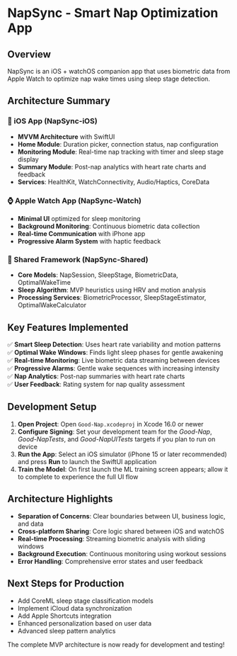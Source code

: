# NapSync - Smart Nap Optimization App

## Overview
NapSync is an iOS + watchOS companion app that uses biometric data from Apple Watch to optimize nap wake times using sleep stage detection.

## Architecture Summary

### 📱 iOS App (NapSync-iOS)
- **MVVM Architecture** with SwiftUI
- **Home Module**: Duration picker, connection status, nap configuration
- **Monitoring Module**: Real-time nap tracking with timer and sleep stage display
- **Summary Module**: Post-nap analytics with heart rate charts and feedback
- **Services**: HealthKit, WatchConnectivity, Audio/Haptics, CoreData

### ⌚ Apple Watch App (NapSync-Watch)
- **Minimal UI** optimized for sleep monitoring
- **Background Monitoring**: Continuous biometric data collection
- **Real-time Communication** with iPhone app
- **Progressive Alarm System** with haptic feedback

### 🔧 Shared Framework (NapSync-Shared)
- **Core Models**: NapSession, SleepStage, BiometricData, OptimalWakeTime
- **Sleep Algorithm**: MVP heuristics using HRV and motion analysis
- **Processing Services**: BiometricProcessor, SleepStageEstimator, OptimalWakeCalculator

## Key Features Implemented

✅ **Smart Sleep Detection**: Uses heart rate variability and motion patterns  
✅ **Optimal Wake Windows**: Finds light sleep phases for gentle awakening  
✅ **Real-time Monitoring**: Live biometric data streaming between devices  
✅ **Progressive Alarms**: Gentle wake sequences with increasing intensity  
✅ **Nap Analytics**: Post-nap summaries with heart rate charts  
✅ **User Feedback**: Rating system for nap quality assessment  

## Development Setup

1. **Open Project**: Open `Good-Nap.xcodeproj` in Xcode 16.0 or newer
2. **Configure Signing**: Set your development team for the *Good-Nap*, *Good-NapTests*, and *Good-NapUITests* targets if you plan to run on device
3. **Run the App**: Select an iOS simulator (iPhone 15 or later recommended) and press **Run** to launch the SwiftUI application
4. **Train the Model**: On first launch the ML training screen appears; allow it to complete to experience the full UI flow

## Architecture Highlights

- **Separation of Concerns**: Clear boundaries between UI, business logic, and data
- **Cross-platform Sharing**: Core logic shared between iOS and watchOS
- **Real-time Processing**: Streaming biometric analysis with sliding windows
- **Background Execution**: Continuous monitoring using workout sessions
- **Error Handling**: Comprehensive error states and user feedback

## Next Steps for Production

- Add CoreML sleep stage classification models
- Implement iCloud data synchronization
- Add Apple Shortcuts integration
- Enhanced personalization based on user data
- Advanced sleep pattern analytics

The complete MVP architecture is now ready for development and testing!
